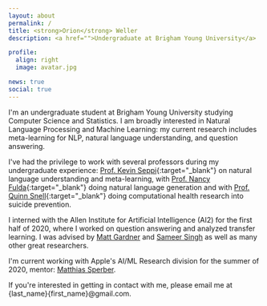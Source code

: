 ```yaml
---
layout: about
permalink: /
title: <strong>Orion</strong> Weller
description: <a href="">Undergraduate at Brigham Young University</a>

profile:
  align: right
  image: avatar.jpg

news: true
social: true
---
```


I'm an undergraduate student at Brigham Young University studying Computer Science and Statistics.  I am broadly interested in Natural Language Processing and Machine Learning: my current research includes meta-learning for NLP, natural language understanding, and question answering.

I've had the privilege to work with several professors during my undergraduate experience: [Prof. Kevin Seppi](https://byu-aml.github.io/){:target="\_blank"} on natural language understanding and meta-learning, with [Prof. Nancy Fulda](https://cs.byu.edu/faculty/neo){:target="\_blank"} doing natural language generation and with [Prof. Quinn Snell](https://cs.byu.edu/faculty/snell/){:target="\_blank"} doing computational health research into suicide prevention.

I interned with the Allen Institute for Artificial Intelligence (AI2) for the first half of 2020, where I worked on question answering and analyzed transfer learning.  I was advised by [Matt Gardner](https://matt-gardner.github.io/) and [Sameer Singh](http://sameersingh.org/) as well as many other great researchers.

I'm current working with Apple's AI/ML Research division for the summer of 2020, mentor: [Matthias Sperber](http://msperber.com/).

If you're interested in getting in contact with me, please email me at {last_name}{first_name}@gmail.com.


